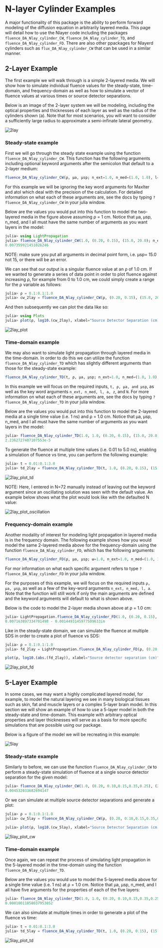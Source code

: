 # N-layer Cylinder Examples

A major functionality of this package is the ability to perform forward modeling of the diffusion equation in arbitrarily layered media. This page will detail how to use the Nlayer code including the packages `fluence_DA_Nlay_cylinder_CW`, `fluence_DA_Nlay_cylinder_TD`, and `fluence_DA_Nlay_cylinder_FD`. There are also other ppackages for Nlayerd cylinders such as `flux_DA_Nlay_cylinder_CW` that can be used in a similar manner.

## 2-Layer Example
The first example we will walk through is a simple 2-layered media. We will show how to simulate individual fluence values for the steady-state, time-domain, and frequency-domain as well as how to simulate a vector of fluence values at various times or source detector separations.

Below is an image of the 2-layer system we will be modeling, including the optical properties and thicknesses of each layer as well as the radius of the cylinders shown (a). Note that for most scenarios, you will want to consider a sufficiently large radius to approximate a semi-infinate lateral geometry.

![2lay](./assets/2lay.png)

### Steady-state example
First we will go through the steady state example using the function `fluence_DA_Nlay_cylinder_CW`. This function has the following arguments including optional keyword arguments after the semicolon that default to a 2-layer medium:

```julia
fluence_DA_Nlay_cylinder_CW(ρ, μa, μsp; n_ext=1.0, n_med=(1.0, 1.0), l=(1.0, 5.0), a=10.0, z=0.0, MaxIter=10000, atol=eps(Float64))
```

For this example we will be ignoring the key word arguments for MaxIter and atol which deal with the precision of the calculation. For detailed information on what each of these arguments are, see the docs by typing `? fluence_DA_Nlay_cylinder_CW` in your julia window.

Below are the values you would put into this function to model the two-layered media in the figure above assuming ρ = 1 cm. Notice that μa, μsp, n_med, and l all must have the same number of arguments as you want layers in the model:

```julia
julia> using LightPropagation
julia> fluence_DA_Nlay_cylinder_CW(1.0, (0.20, 0.15), (15.0, 20.0); n_ext=1.0, n_med=(1.0, 1.0), l=(0.4, 0.8), a=20.0, z=0)
0.007359921451026246
```

NOTE: make sure you put all arguments in decimal point form, i.e. μsp= 15.0 not 15, or there will be an error.

We can see that our output is a singular fluence value at an ρ of 1.0 cm. If we wanted to generate a series of data point in order to plot fluence against increasing ρ, for example from 0 to 1.0 cm, we could simply create a range for the ρ variable as follows:

```julia
julia> ρ = 0.1:0.1:1.0
julia> cw_2lay = fluence_DA_Nlay_cylinder_CW(ρ, (0.20, 0.15), (15.0, 20.0); n_ext=1.0, n_med=(1.0, 1.0), l=(0.4, 0.8), a=20.0, z=0)
```
And then subsequently we can plot the data like so:

```julia
julia> using Plots	
julia> plot(ρ, log10.(cw_2lay), xlabel="Source Detector Separation (cm)", ylabel="fluence (1/cm^2)", title="Steady-State Fluence",label="2-layer solution")
```

![2lay_plot](./assets/2lay_plot.png)

### Time-domain example
We may also want to simulate light propagation through layered media in the time-domain. In order to do this we can utilize the function `fluence_DA_Nlay_cylinder_TD` which has slightly different arguments than those for the steady-state example:

```julia
fluence_DA_Nlay_cylinder_TD(t, ρ, μa, μsp; n_ext=1.0, n_med=(1.0, 1.0), l=(1.0, 5.0), a=10.0, z=0.0, MaxIter=10000, atol=eps(Float64), N, ILT)
```

In this example we will focus on the required inputs, `t, ρ, μa, and μsp`, as well as the key word arguments `n_ext, n_med, l, a, z`, and `N`. For more information on what each of these arguments are, see the docs by typing `? fluence_DA_Nlay_cylinder_TD` in your julia window.

Below are the values you would put into this function to model the 2-layered media  at a single time value (i.e. 1 ns) and ρ = 1.0 cm. Notice that μa, μsp, n_med, and l all must have the same number of arguments as you want layers in the model:

```julia
julia> fluence_DA_Nlay_cylinder_TD(1.0, 1.0, (0.20, 0.15), (15.0, 20.0); n_ext=1.0, n_med=(1.0, 1.0), l=(0.4, 0.8), a=20.0, z=0)
2.2362727487107553e-5
```

To generate the fluence at multiple time values (i.e. 0.01 to 5.0 ns), enabling a simulation of fluence vs time, you can perform the following example:

```julia
julia> t = 0.01:0.1:3.0
julia> td_2lay = fluence_DA_Nlay_cylinder_TD(t, 1.0, (0.20, 0.15), (15.0, 20.0); n_ext=1.0, n_med=(1.0, 1.0), l=(0.4, 0.8), a=20.0, z=0, N=72)
```

![2lay_plot_td](./assets/2lay_plot_td.png)

NOTE: Here, I entered in N=72 manually instead of leaving out the keyword argument since an oscillating solution was seen with the default value. An example below shows what the plot would look like with the defaulted N value:

![2lay_plot_oscillation](./assets/2lay_plot_oscillation.png)


### Frequency-domain example
Another modality of interest for modeling light propagation in layered media is in the frequency domain. The following example shows how you would model the same 2-layered media above for the frequency-domain using the function `fluence_DA_Nlay_cylinder_FD`, which has the following arguments:

```julia
fluence_DA_Nlay_cylinder_FD(ρ, μa, μsp; ω=1.0, n_ext=1.0, n_med=(1.0, 1.0), l=(1.0, 5.0), a=10.0, z=0.0, MaxIter=10000, atol=eps(Float64))
```

For mor information on what each specific argument refers to type `? fluence_DA_Nlay_cylinder_FD` in your julia window.

For the purposes of this example, we will focus on the required inputs `ρ, μa, μsp`, as well as a few of the key-word arguments `n_ext, n_med, l, a`. Note that the function will still work if only the main arguments are defined and the keyword arguments will default to what is shown above.

Below is the code to model the 2-layer media shown above at ρ = 1.0 cm:

```julia
julia> LightPropagation.fluence_DA_Nlay_cylinder_FD(1.0, (0.20, 0.15), (15.0, 20.0); n_ext=1.0, n_med=(1.0, 1.0), l=(0.4, 0.8), a=20.0, z=0)
0.007163897334701498 - 0.0014493145977509633im
```

Like in the steady-state domain, we can simulate the fluence at multiple SDS in order to create a plot of fluence vs SDS:

```julia
julia> ρ = 0.1:0.1:1.0
julia> fd_2lay = LightPropagation.fluence_DA_Nlay_cylinder_FD(ρ, (0.20, 0.15), (15.0, 20.0); n_ext=1.0, n_med=(1.0, 1.0), l=(0.4, 0.8), a=20.0, z=0)
```

```julia
plot(ρ, log10.(abs.(fd_2lay)), xlabel="Source detector separation (cm)", ylabel="fluence (1/cm^2)", title="Frequency-Domain Fluence",label="2-layer solution")
```

![2lay_plot_fd](./assets/2lay_plot_fd.png)


## 5-Layer Example
In some cases, we may want a highly complicated layered model, for example, to model the natural layering we see in many biological tissues such as skin, fat and muscle layers or a complex 5-layer brain model. In this section we will show an example of how to use a 5-layer model in both the steady-state and time-domain. This example with arbitrary optical properties and layer thicknesses will serve as a basis for more specific simulations that are possible using our package.

Below is a figure of the model we will be recreating in this example:

![5lay](./assets/5lay.png)

### Steady-state example
Similarly to before, we can use the function `fluence_DA_Nlay_cylinder_CW` to perform a steady-state simulation of fluence at a single source detector separation for the given model:

```julia
julia> fluence_DA_Nlay_cylinder_CW(1.0, (0.20, 0.10,0.15,0.35,0.25), (20.0, 15.0, 10.0, 25.0, 12.0); n_ext=1.0, n_med=(1.0, 1.0, 1.0, 1.0, 1.0), l=(0.4, 0.8, 0.3, 0.5, 8.0), a=20.0, z=0)
0.004532033682694147
```

Or we can simulate at multiple source detector separations and generate a plot:

```julia
julia> ρ = 0.1:0.1:1.0
julia> cw_5lay = fluence_DA_Nlay_cylinder_CW(ρ, (0.20, 0.10,0.15,0.35,0.25), (20.0, 15.0, 10.0, 25.0, 12.0); n_ext=1.0, n_med=(1.0, 1.0, 1.0, 1.0, 1.0), l=(0.4, 0.8, 0.3, 0.5, 8.0), a=20.0, z=0)
```
```julia
julia> plot(ρ, log10.(cw_5lay), xlabel="Source Detector Separation (cm)", ylabel="fluence (1/cm^2)", title="Steady-State Fluence",label="5-layer solution")
```
![5lay_plot_cw](./assets/5lay_plot_cw.png)

### Time-domain example
Once again, we can repeat the process of simulating light propagation in the 5-layered model in the time-domain using the function `fluence_DA_Nlay_cylinder_TD`. 

Below are the values you would use to model the 5-layered media above for a single time value (i.e. 1 ns) at ρ = 1.0 cm. Notice that μa, μsp, n_med, and l all have five arguments for the properties of each of the five layers:

```julia
julia> fluence_DA_Nlay_cylinder_TD(1.0, 1.0, (0.20, 0.10,0.15,0.35,0.25), (20.0, 15.0, 10.0, 25.0, 12.0); n_ext=1.0, n_med=(1.0, 1.0, 1.0, 1.0, 1.0), l=(0.4, 0.8, 0.3, 0.5, 8.0), a=20.0, z=0)
0.00010011858037953052
```

We can also simulate at multiple times in order to generate a plot of the fluence vs time:

```julia
julia> t = 0.01:0.1:3.0
julia> td_5lay = fluence_DA_Nlay_cylinder_TD(t, 1.0, (0.20, 0.15), (15.0, 20.0); n_ext=1.0, n_med=(1.0, 1.0), l=(0.4, 0.8), a=20.0, z=0, N=72)
```

![5lay_plot_td](./assets/5lay_plot_td.png)

